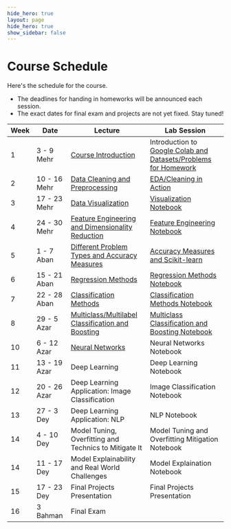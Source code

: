 ```yaml
---
hide_hero: true
layout: page
hide_hero: true
show_sidebar: false
---
```


# Course Schedule
Here's the schedule for the course. 
* The deadlines for handing in homeworks will be announced each session.
* The exact dates for final exam and projects are not yet fixed. Stay tuned!

| Week 	| Date	| Lecture | Lab Session |
|------|------|-----|-----|
| 1 | 3 - 9 Mehr | [Course Introduction](https://docs.google.com/presentation/d/1pjlp63eZbRW_cRZKk0i9IB4BaX30JMzwiPygbX6zocY/edit?usp=sharing)	| Introduction to [Google Colab and Datasets/Problems for Homework](https://colab.research.google.com/drive/1d2EkG4eZM_fU44yB7yXff7L-I0R4L9g0?usp=sharing) |
| 2 | 10 - 16 Mehr | [Data Cleaning and Preprocessing](https://docs.google.com/presentation/d/1DQT_IkVv3BTPcvxRom6lQEBlUZENCaOhSDtErxil-uc/edit?usp=sharing) | [EDA/Cleaning in Action](https://colab.research.google.com/drive/1jOnp5rpJUkE4HGYbO-LZGZwFOVfGae7H?usp=sharing)	|
| 3 | 17 - 23 Mehr | [Data Visualization](https://docs.google.com/presentation/d/1uDjOJKeb9TLiddjIxTXVM-V8zQQP1c-PcF32euVinCY/edit?usp=sharing) | [Visualization Notebook](https://colab.research.google.com/drive/1fzVLZ5Ch1RwRFQgs65ZnhbYxDbrttdG-?usp=sharing) |
| 4 | 24 - 30 Mehr | [Feature Engineering and Dimensionality Reduction](https://docs.google.com/presentation/d/16KufpInvkwppJVdqxgHqeCib7SBU1_HLKlG1_jrNSrQ/edit?usp=sharing) | [Feature Engineering Notebook](https://colab.research.google.com/drive/1L7BAupNGg0QwkiOpx9tgNMuraR5J9thY?usp=sharing) |
| 5 | 1 - 7 Aban | [Different Problem Types and Accuracy Measures](https://docs.google.com/presentation/d/11CR2WTKLWwhBgyGwZE5X7iCyG19wa0VTIglXQzc367Q/edit?usp=sharing)| [Accuracy Measures and Scikit-learn](https://colab.research.google.com/drive/1FnsgqFm7UygRhUXnPVRn3cYAN_1as3a6?usp=sharing) |
| 6 | 15 - 21 Aban | [Regression Methods](https://docs.google.com/presentation/d/1dVIu_K9d9H8AEOHwpI8ZWPks00pklRPsP1zedmK7VIE/edit?usp=sharingyh) | [Regression Methods Notebook](https://colab.research.google.com/drive/10cFiEIoORgXdyHISPJw-A2jsV-KZRAGx?usp=sharing) |
| 7 | 22 - 28 Aban | [Classification Methods](https://docs.google.com/presentation/d/1YwQmqWMrd1kAYSROMSavIXkOT985E_BM8DosB7cI73M/edit?usp=sharing) | [Classification Methods Notebook](https://colab.research.google.com/drive/1NboSeFrXDwdKvETM7bsF628aPwKo2nPS?usp=sharing) |
| 8 | 29 - 5 Azar | [Multiclass/Multilabel Classification and Boosting](https://docs.google.com/presentation/d/18I85eEFIkO10tq8DT2oadDAQ_CytMEY0Sz59DO6KKy8/edit?usp=sharing) | [Multiclass Classification and Boosting Notebook](https://colab.research.google.com/drive/1BUZC2fZN28KRwOLUWgFIZueUK78BUkZX?usp=sharing) |
| 10 | 6 - 12 Azar | [Neural Networks](https://docs.google.com/presentation/d/1UtQ6-F5svjhclKEPJmr8AGr8K846Mx4VIIZ6Ead6gwA/edit?usp=sharing) | Neural Networks Notebook |
| 11 | 13 - 19 Azar | Deep Learning | Deep Learning Notebook  |
| 12 | 20 - 26 Azar | Deep Learning Application: Image Classification | Image Classification Notebook  |
| 13 | 27 - 3 Dey | Deep Learning Application: NLP | NLP Notebook |
| 14 | 4 - 10 Dey | Model Tuning, Overfitting and Technics to Mitigate It | Model Tuning and Overfitting Mitigation Notebook |
| 14 | 11 - 17 Dey | Model Explainability and Real World Challenges| Model Explaination Notebook |
| 15 | 17 - 23 Dey | Final Projects Presentation | Final Projects Presentation |
| 16 | 3 Bahman | Final Exam

